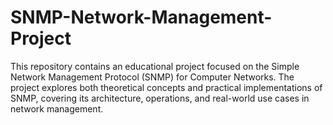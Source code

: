 # SNMP-Network-Management-Project
This repository contains an educational project focused on the Simple Network Management Protocol (SNMP) for Computer Networks. The project explores both theoretical concepts and practical implementations of SNMP, covering its architecture, operations, and real-world use cases in network management. 
